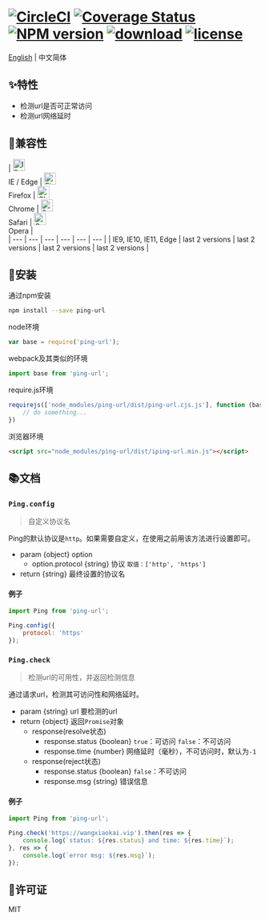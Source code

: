 # [![CircleCI](https://img.shields.io/circleci/build/github/wall-wxk/ping-url/master)](https://circleci.com/gh/wall-wxk/ping-url/tree/master) [![Coverage Status](https://coveralls.io/repos/github/wall-wxk/ping-url/badge.svg?branch=master)](https://coveralls.io/github/wall-wxk/ping-url?branch=master) [![NPM version](https://img.shields.io/npm/v/ping-url.svg)](https://www.npmjs.com/package/ping-url) [![download](https://img.shields.io/npm/dm/ping-url)](https://www.npmjs.com/package/ping-url) [![license](https://img.shields.io/badge/license-MIT-blue.svg)](https://github.com/wall-wxk/ping-url/blob/master/LICENSE)

[English](https://github.com/wall-wxk/ping-url/blob/master/README.md) | 中文简体

## :sparkles:特性

- 检测url是否可正常访问
- 检测url网络延时

## :traffic_light:兼容性

| [<img src="https://raw.githubusercontent.com/alrra/browser-logos/master/src/edge/edge_48x48.png" alt="IE / Edge" width="24px" height="24px" />](http://godban.github.io/browsers-support-badges/)</br>IE / Edge | [<img src="https://raw.githubusercontent.com/alrra/browser-logos/master/src/firefox/firefox_48x48.png" alt="Firefox" width="24px" height="24px" />](http://godban.github.io/browsers-support-badges/)</br>Firefox | [<img src="https://raw.githubusercontent.com/alrra/browser-logos/master/src/chrome/chrome_48x48.png" alt="Chrome" width="24px" height="24px" />](http://godban.github.io/browsers-support-badges/)</br>Chrome | [<img src="https://raw.githubusercontent.com/alrra/browser-logos/master/src/safari/safari_48x48.png" alt="Safari" width="24px" height="24px" />](http://godban.github.io/browsers-support-badges/)</br>Safari | [<img src="https://raw.githubusercontent.com/alrra/browser-logos/master/src/opera/opera_48x48.png" alt="Opera" width="24px" height="24px" />](http://godban.github.io/browsers-support-badges/)</br>Opera |  
| --- | --- | --- | --- | --- | --- |
| IE9, IE10, IE11, Edge | last 2 versions | last 2 versions | last 2 versions | last 2 versions |

## :rocket:安装

通过npm安装
```bash
npm install --save ping-url
```
node环境
```js
var base = require('ping-url');
```
webpack及其类似的环境
```js
import base from 'ping-url';
```
require.js环境
```js
requirejs(['node_modules/ping-url/dist/ping-url.cjs.js'], function (base) {
    // do something...
})
```
浏览器环境
```html
<script src="node_modules/ping-url/dist/iping-url.min.js"></script>
```

## :books:文档

### `Ping.config`
> 自定义协议名

Ping的默认协议是`http`。如果需要自定义，在使用之前用该方法进行设置即可。

- param {object} option    
    - option.protocol {string} 协议 `取值：['http', 'https']`
- return {string} 最终设置的协议名

#### 例子
```javascript
import Ping from 'ping-url';

Ping.config({
    protocol: 'https'
});
```

### `Ping.check`
> 检测url的可用性，并返回检测信息

通过请求url，检测其可访问性和网络延时。

- param {string} url 要检测的url
- return {object} 返回`Promise`对象
    - response(resolve状态)
        - response.status {boolean} `true`：可访问 `false`：不可访问
        - response.time {number} 网络延时（毫秒），不可访问时，默认为`-1`
    - response(reject状态)
        - response.status {boolean} `false`：不可访问
        - response.msg {string} 错误信息

#### 例子
```javascript
import Ping from 'ping-url';

Ping.check('https://wangxiaokai.vip').then(res => {
    console.log(`status: ${res.status} and time: ${res.time}`);
}, res => {
    console.log(`error msg: ${res.msg}`);
});
```


## :page_facing_up:许可证
MIT

